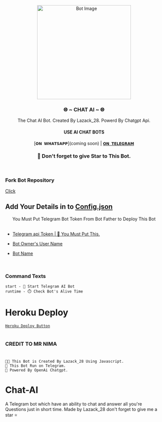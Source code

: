 <div align="center">
  <img src="https://telegra.ph/file/1ab22fce2a1fa41c1f671.jpg" alt="Bot Image" width="300" height="300" />
    

<h3> 🌐 ~ CHAT AI ~ 🌐 </h3>

The Chat AI Bot. Created By Lazack_28. Powerd By Chatgpt Api.

<h4> USE AI CHAT BOTS </h4>

[`𝗢𝗡 𝗪𝗛𝗔𝗧𝗦𝗔𝗣𝗣`](coming soon)  |  [`𝗢𝗡 𝗧𝗘𝗟𝗘𝗚𝗥𝗔𝗠`](https://t.me/hackersreality)
<br>
<h3>🌟 Don't forget to give Star to This Bot.</h3>
</div><br>

### Fork Bot Repository 
[Click](https://github.com/Lazack28/Chat-AI/fork)

##  Add Your Details in to [Config.json](Config.json) 
<div align="center">
You Must Put Telegram Bot Token From Bot Father to Deploy This Bot
</div> <br>

* [Telegram api Token | 📌 You Must Put This.
](Config.json#L5)

* [Bot Owner's User Name](Config.json#L3)

* [Bot Name](Config.json#L7)

<br>

### Command Texts

```
start - 👋 Start Telegram AI Bot
runtime - ⏱️ Check Bot's Alive Time

```







# Heroku Deploy
[`Heroku Deploy Button`](https://heroku.com/deploy?template=https://github.com/Lazack28/CHAT-AI)<br><br>

### CREDIT TO MR NIMA

# 

`🧑‍💻 This Bot is Created By Lazack_28 Using Javascript.` <br>
`🌿 This Bot Run on Telegram.` <br>
`🌟 Powered By OpenAi Chatgpt.`<br>

# Chat-AI
A Telegram bot which have an ability to chat and answer all you're Questions just in short time. Made by Lazack_28 don't forget to give me a star ⭐
